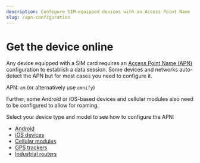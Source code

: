 ```yaml
---
description: Configure SIM-equipped devices with an Access Point Name (APN)
slug: /apn-configuration
---
```


# Get the device online

Any device equipped with a SIM card requires an [Access Point Name (APN)](/glossary#apn) configuration to establish a data session.
Some devices and networks auto-detect the APN but for most cases you need to configure it.

APN: `em` (or alternatively use `emnify`)

Further, some Android or iOS-based devices and cellular modules also need to be configured to allow for roaming.

Select your device type and model to see how to configure the APN:

- [Android](/android-apn-configuration)
- [iOS devices](/ios-apn-configuration)
- [Cellular modules](/cellular-modules-apn-configuration)
- [GPS trackers](/gps-trackers-apn-configuration)
- [Industrial routers](/industrial-routers-apn-configuration)
